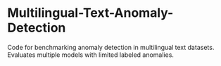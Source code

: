 # Multilingual-Text-Anomaly-Detection
Code for benchmarking anomaly detection in multilingual text datasets. Evaluates multiple models with limited labeled anomalies.
